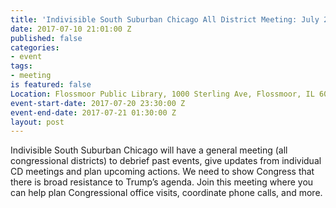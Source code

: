 ```yaml
---
title: 'Indivisible South Suburban Chicago All District Meeting: July 20'
date: 2017-07-10 21:01:00 Z
published: false
categories:
- event
tags:
- meeting
is featured: false
Location: Flossmoor Public Library, 1000 Sterling Ave, Flossmoor, IL 60422
event-start-date: 2017-07-20 23:30:00 Z
event-end-date: 2017-07-21 01:30:00 Z
layout: post
---
```


Indivisible South Suburban Chicago will have a general meeting (all congressional districts) to debrief past events, give updates from individual CD meetings and plan upcoming actions. We need to show Congress that there is broad resistance to Trump’s agenda. Join this meeting where you can help plan Congressional office visits, coordinate phone calls, and more.